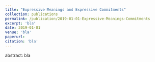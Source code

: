 ```yaml
---
title: "Expressive Meanings and Expressive Commitments"
collection: publications
permalink: /publication/2019-01-01-Expressive-Meanings-Commitments
excerpt: 'bla'
date: 2019-01-01
venue: 'bla'
paperurl: 
citation: 'bla'
---
```


abstract: bla
